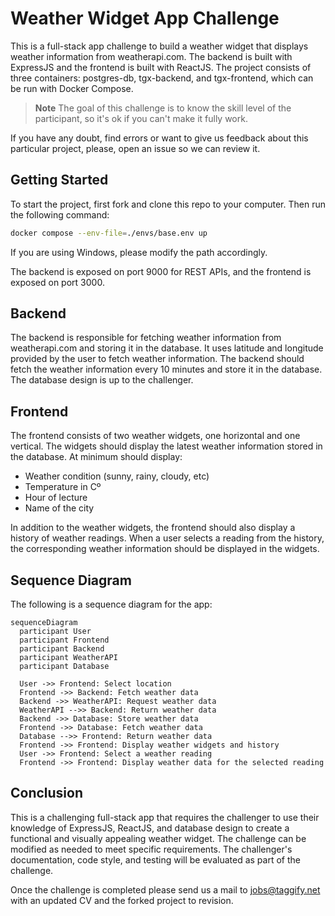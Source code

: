 # Weather Widget App Challenge

This is a full-stack app challenge to build a weather widget that displays weather 
information from weatherapi.com. The backend is built with ExpressJS and the frontend is 
built with ReactJS. The project consists of three containers: postgres-db, tgx-backend, 
and tgx-frontend, which can be run with Docker Compose.

> **Note**
> The goal of this challenge is to know the skill level of the participant, so it's ok if you can't make it fully work.

If you have any doubt, find errors or want to give us feedback about this particular project, please, open an issue so we can review it.

## Getting Started

To start the project, first fork and clone this repo to your computer. Then run the following command:

```bash
docker compose --env-file=./envs/base.env up
```

If you are using Windows, please modify the path accordingly.

The backend is exposed on port 9000 for REST APIs, and the frontend is exposed on port 3000.

## Backend

The backend is responsible for fetching weather information from weatherapi.com and 
storing it in the database. It uses latitude and longitude provided by the user to 
fetch weather information. The backend should fetch the weather information every 
10 minutes and store it in the database. The database design is up to the challenger.

## Frontend

The frontend consists of two weather widgets, one horizontal and one vertical. 
The widgets should display the latest weather information stored in the database. At minimum should display:

- Weather condition (sunny, rainy, cloudy, etc)
- Temperature in Cº
- Hour of lecture
- Name of the city

In addition to the weather widgets, the frontend should also display a history of 
weather readings. When a user selects a reading from the history, 
the corresponding weather information should be displayed in the widgets.


## Sequence Diagram

The following is a sequence diagram for the app:

```mermaid
sequenceDiagram
  participant User
  participant Frontend
  participant Backend
  participant WeatherAPI
  participant Database

  User ->> Frontend: Select location
  Frontend ->> Backend: Fetch weather data
  Backend ->> WeatherAPI: Request weather data
  WeatherAPI -->> Backend: Return weather data
  Backend ->> Database: Store weather data
  Frontend ->> Database: Fetch weather data
  Database -->> Frontend: Return weather data
  Frontend ->> Frontend: Display weather widgets and history
  User ->> Frontend: Select a weather reading
  Frontend ->> Frontend: Display weather data for the selected reading
```


## Conclusion

This is a challenging full-stack app that requires the challenger to use their knowledge 
of ExpressJS, ReactJS, and database design to create a functional and visually 
appealing weather widget. The challenge can be modified as needed to meet specific requirements. 
The challenger's documentation, code style, and testing will be evaluated as part of the 
challenge.

Once the challenge is completed please send us a mail to jobs@taggify.net with an updated CV and the forked project to revision.
